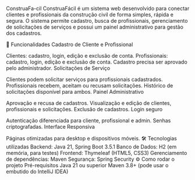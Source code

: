 ConstruaFa-cil
ConstruaFácil é um sistema web desenvolvido para conectar clientes e profissionais da construção civil de forma simples, rápida e segura. O sistema permite cadastro, busca de profissionais, gerenciamento de solicitações de serviços e possui um painel administrativo para gestão dos cadastros.

🚀 Funcionalidades
Cadastro de Cliente e Profissional

Clientes: cadastro, login, edição e exclusão de conta.
Profissionais: cadastro, login, edição e exclusão de conta. Cadastro precisa ser aprovado pelo administrador.
Solicitações de Serviço

Clientes podem solicitar serviços para profissionais cadastrados.
Profissionais recebem, aceitam ou recusam solicitações.
Histórico de solicitações disponível para ambos.
Painel Administrativo

Aprovação e recusa de cadastros.
Visualização e edição de clientes, profissionais e solicitações.
Exclusão de cadastros.
Login seguro

Autenticação diferenciada para cliente, profissional e admin.
Senhas criptografadas.
Interface Responsiva

Páginas otimizadas para desktop e dispositivos móveis.
🛠️ Tecnologias utilizadas
Backend: Java 21, Spring Boot 3.5.1
Banco de Dados: H2 (em memória, para testes)
Frontend: Thymeleaf (HTML5, CSS3)
Gerenciamento de dependências: Maven
Segurança: Spring Security
⚙️ Como rodar o projeto
Pré-requisitos
Java 21 ou superior
Maven 3.8+ (pode usar o embutido do IntelliJ IDEA)
